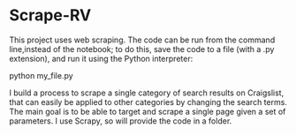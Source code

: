 # Scrape-RV

This project uses web scraping. The code can be run from the command line,instead of the notebook;
to do this, save the code to a file (with a .py extension), and run it using the Python interpreter:

python my_file.py

I build a process to scrape a single category of search results on Craigslist, that can easily be applied to other categories by changing the search terms. The main goal is to be able to target and scrape a single page given a set of parameters.
I use Scrapy, so will provide the code in a folder.
